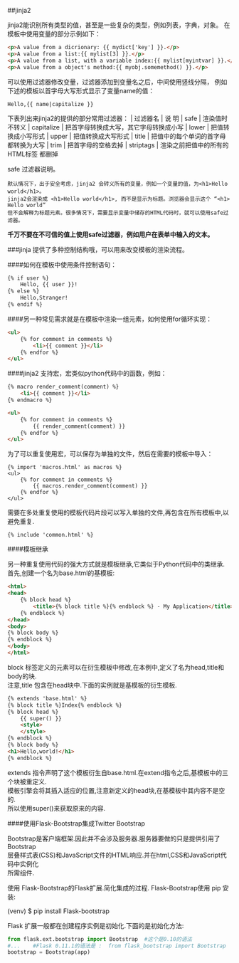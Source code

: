##jinja2

jinja2能识别所有类型的值，甚至是一些复杂的类型，例如列表，字典，对象。
在模板中使用变量的部分示例如下：
```html
<p>A value from a dicrionary: {{ mydict['key'] }}.</p>
<p>A value from a list:{{ mylist[3] }}.</p>
<p>A value from a list, with a variable index:{{ mylist[myintvar] }}.</p>
<p>A value from a object's method:{{ myobj.somemethod() }}.</p>
```


可以使用过滤器修改变量，过滤器添加到变量名之后，中间使用竖线分隔，
例如下述的模板以首字母大写形式显示了变量name的值：
```
Hello,{{ name|capitalize }}
```

下表列出来jinja2的提供的部分常用过滤器：
| 过滤器名    | 说 明
| safe       | 渲染值时不转义
| capitalize | 把首字母转换成大写，其它字母转换成小写
| lower      | 把值转换成小写形式
| upper      | 把值转换成大写形式
| title      | 把值中的每个单词的首字母都转换为大写
| trim       | 把首字母的空格去掉
| striptags  | 渲染之前把值中的所有的 HTML标签 都删掉


safe 过滤器说明。
```
默认情况下，出于安全考虑，jinja2 会转义所有的变量，例如一个变量的值，为<h1>Hello world</h1>。  
jinja2会渲染成 <h1>Hello world</h1>, 而不是显示为标题。浏览器会显示这个 “<h1> Hello world”  
但不会解释为标题元素。很多情况下，需要显示变量中储存的HTML代码时，就可以使用safe过滤器。
```
**千万不要在不可信的值上使用safe过滤器，例如用户在表单中输入的文本。**

###jinja 提供了多种控制结构哦，可以用来改变模板的渲染流程。

####如何在模板中使用条件控制语句：

```html
{% if user %}
    Hello, {{ user }}!
{% else %}
    Hello,Stranger!
{% endif %}
```

####另一种常见需求就是在模板中渲染一组元素，如何使用for循环实现：

```html
<ul>
    {% for comment in comments %}
        <li>{{ comment }}</li>
    {% endfor %}
</ul>
```

####jinja2 支持宏，宏类似python代码中的函数，例如：
```html
{% macro render_comment(comment) %}
    <li>{{ comment }}</li>
{% endmacro %}

<ul>
    {% for comment in comments %}
        {{ render_comment(comment) }}
    {% endfor %}
</ul>
```

为了可以重复使用宏，可以保存为单独的文件，然后在需要的模板中导入：
```
{% import 'macros.html' as macros %}
<ul>
    {% for comment in comments %}
        {{ macros.render_comment(comment) }}
    {% endfor %}
</ul>
```


需要在多处重复使用的模板代码片段可以写入单独的文件,再包含在所有模板中,以避免重复.

    {% include 'common.html' %}

####模板继承

另一种重复使用代码的强大方式就是模板继承,它类似于Python代码中的类继承.  
首先,创建一个名为base.html的基模板:
```html
<html>
<head>
    {% block head %}
        <title>{% block title %}{% endblock %} - My Application</title>
    {% endblock %}
</head>
<body>
{% block body %}
{% endblock %}
</body>
</html>
```

block 标签定义的元素可以在衍生模板中修改,在本例中,定义了名为head,title和body的块.  
注意,title 包含在head块中.下面的实例就是基模板的衍生模板.
```html
{% extends 'base.html' %}
{% block title %}Index{% endblock %}
{% block head %}
    {{ super() }}
    <style>
    </style>
{% endblock %}
{% block body %}
<h1>Hello,world!</h1>
{% endblock %}
```

extends 指令声明了这个模板衍生自base.html.在extend指令之后,基模板中的三个块被重定义.  
模板引擎会将其插入适应的位置,注意新定义的head块,在基模板中其内容不是空的.  
所以使用super()来获取原来的内容.

####使用Flask-Bootstrap集成Twitter Bootstrap

Bootstrap是客户端框架.因此并不会涉及服务器.服务器要做的只是提供引用了Bootstrap  
层叠样式表(CSS)和JavaScript文件的HTML响应.并在html,CSS和JavaScript代码中实例化  
所需组件.

使用 Flask-Bootstrap的Flask扩展.简化集成的过程. Flask-Bootstrap使用 pip 安装:

(venv) $ pip install Flask-bootstrap

Flask 扩展一般都在创建程序实例是初始化.下面的是初始化方法:  
```python
from flask.ext.bootstrap import Bootstrap  #这个是0.10的语法
#...    #Flask 0.11.1的语法是 :  from flask_bootstrap import Bootstrap
bootstrap = Bootstrap(app)
```



